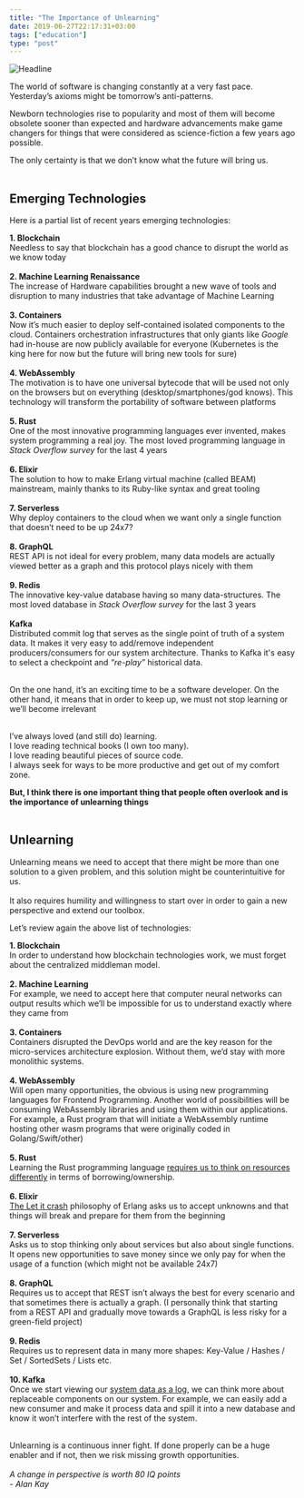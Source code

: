 ```yaml
---
title: "The Importance of Unlearning"
date: 2019-06-27T22:17:31+03:00
tags: ["education"]
type: "post"
---
```


![Headline][Headline]

The world of software is changing constantly at a very fast pace.
Yesterday’s axioms might be tomorrow’s anti-patterns.

Newborn technologies rise to popularity and most of them will become obsolete sooner than expected and hardware advancements make game changers
for things that were considered as science-fiction a few years ago possible.

The only certainty is that we don’t know what the future will bring us.
<br/>
<br/>

## Emerging Technologies
Here is a partial list of recent years emerging technologies:

**1. Blockchain**
<br/>
Needless to say that blockchain has a good chance to disrupt the world as we know today
<br/>
<br/>
**2. Machine Learning Renaissance**
<br/>
The increase of Hardware capabilities brought a new wave of tools and disruption to many industries that take advantage of Machine Learning
<br/>
<br/>
**3. Containers**
<br/>
Now it’s much easier to deploy self-contained isolated components to the cloud. Containers orchestration infrastructures that only giants like *Google* had in-house are now publicly available for everyone (Kubernetes is the king here for now but the future will bring new tools for sure)
<br/>
<br/>
**4. WebAssembly**
<br/>
The motivation is to have one universal bytecode that will be used not only on the browsers but on everything (desktop/smartphones/god knows).
This technology will transform the portability of software between platforms
<br/>
<br/>
**5. Rust**
<br/>
One of the most innovative programming languages ever invented,
makes system programming a real joy. The most loved programming language in *Stack Overflow survey* for the last 4 years
<br/>
<br/>
**6. Elixir**
<br/>
The solution to how to make Erlang virtual machine (called BEAM) mainstream, mainly thanks to its Ruby-like syntax and great tooling
<br/>
<br/>
**7. Serverless**
<br/>
Why deploy containers to the cloud when we want only a single function that doesn’t need to be up 24x7?
<br/>
<br/>
**8. GraphQL**
<br/>
REST API is not ideal for every problem, many data models are actually viewed better as a graph and this protocol plays nicely with them
<br/>
<br/>
**9. Redis**
<br/>
The innovative key-value database having so many data-structures.
The most loved database in *Stack Overflow survey* for the last 3 years
<br/>
<br/>
**Kafka**
<br/>
Distributed commit log that serves as the single point of truth of a system data. It makes it very easy to add/remove independent producers/consumers for our system architecture.
Thanks to Kafka it's easy to select a checkpoint and *“re-play”* historical data.
<br/>
<br/>

On the one hand, it’s an exciting time to be a software developer.
On the other hand, it means that in order to keep up, we must not stop learning or we’ll become irrelevant

<br/>
I’ve always loved (and still do) learning.
<br/>
I love reading technical books (I own too many).
<br/>
I love reading beautiful pieces of source code.
<br/>
I always seek for ways to be more productive and get out of my comfort zone.
<br/>

**But, I think there is one important thing that people often overlook and is the importance of unlearning things**
<br/>
<br/>

## Unlearning
Unlearning means we need to accept that there might be more than one solution to a given problem, and this solution might be counterintuitive for us.
<br/>
<br/>
It also requires humility and willingness to start over in order to gain a new perspective and extend our toolbox.

Let’s review again the above list of technologies:
<br/>

**1. Blockchain**
<br/>
In order to understand how blockchain technologies work, we must forget about the centralized middleman model.
<br/>
<br/>
**2. Machine Learning**
<br/>
For example, we need to accept here that computer neural networks can output results which we’ll be impossible for us to understand exactly where they came from
<br/>
<br/>
**3. Containers**
<br/>
Containers disrupted the DevOps world and are the key reason for the micro-services architecture explosion. Without them, we’d stay with more monolithic systems.
<br/>
<br/>
**4. WebAssembly**
<br/>
Will open many opportunities, the obvious is using new programming languages for Frontend Programming. Another world of possibilities will be consuming WebAssembly libraries and using them within our applications. For example, a Rust program that will initiate a WebAssembly runtime hosting other wasm programs that were originally coded in Golang/Swift/other)
<br/>
<br/>
**5. Rust**
<br/>
Learning the Rust programming language [requires us to think on resources differently][rust-can-be-difficult-to-learn] in terms of borrowing/ownership.
<br/>
<br/>
**6. Elixir**
<br/>
[The Let it crash][the-zen-of-erlang] philosophy of Erlang asks us to accept unknowns and that things will break and prepare for them from the beginning
<br/>
<br/>
**7. Serverless**
<br/>
Asks us to stop thinking only about services but also about single functions. It opens new opportunities to save money since we only pay for when the usage of a function (which might not be available 24x7)
<br/>
<br/>
**8. GraphQL**
<br/>
Requires us to accept that REST isn’t always the best for every scenario and that sometimes there is actually a graph. (I personally think that starting from a REST API and gradually move towards a GraphQL is less risky for a green-field project)
<br/>
<br/>
**9. Redis**
<br/>
Requires us to represent data in many more shapes: Key-Value / Hashes / Set / SortedSets / Lists etc.
<br/>
<br/>
**10. Kafka**
<br/>
Once we start viewing our [system data as a log][every-software-engineer-should-know-about], we can think more about replaceable components on our system. For example, we can easily add a new consumer and make it process data and spill it into a new database and know it won’t interfere with the rest of the system.
<br/>
<br/>


Unlearning is a continuous inner fight. If done properly can be a huge enabler and if not, then we risk missing growth opportunities.
<br/>
<br/>
_A change in perspective is worth 80 IQ points_
<br/>
_- Alan Kay_


[Headline]: https://miro.medium.com/max/715/1*XqvZXIMCxaob-BdWNV2AOw.png
[every-software-engineer-should-know-about]: https://engineering.linkedin.com/distributed-systems/log-what-every-software-engineer-should-know-about-real-time-datas-unifying
[the-zen-of-erlang]: https://ferd.ca/the-zen-of-erlang.html
[rust-can-be-difficult-to-learn]: https://www.influxdata.com/blog/rust-can-be-difficult-to-learn-and-frustrating-but-its-also-the-most-exciting-thing-in-software-development-in-a-long-time
